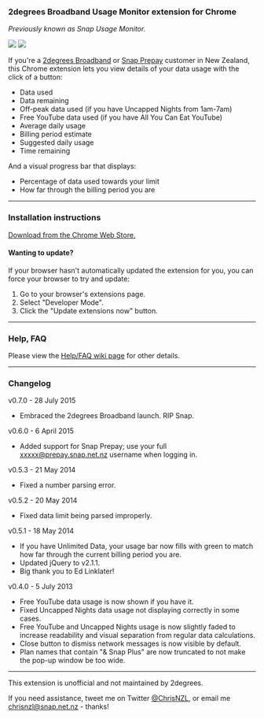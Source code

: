 ### 2degrees Broadband Usage Monitor extension for Chrome

*Previously known as Snap Usage Monitor.*

![](http://i.imgur.com/v88qYcb.png) ![](http://i.imgur.com/tExcgLi.png)

If you're a [2degrees Broadband](https://www.2degreesmobile.co.nz/broadband) or [Snap Prepay](https://prepay.2degreesbroadband.co.nz/) customer in New Zealand, this Chrome extension lets you view details of your data usage with the click of a button:
* Data used
* Data remaining
* Off-peak data used (if you have Uncapped Nights from 1am-7am)
* Free YouTube data used (if you have All You Can Eat YouTube)
* Average daily usage
* Billing period estimate
* Suggested daily usage
* Time remaining

And a visual progress bar that displays:
* Percentage of data used towards your limit
* How far through the billing period you are

---

### Installation instructions

[Download from the Chrome Web Store.](https://chrome.google.com/webstore/detail/okffoefibimfmcddjbmbfnlbjdpjokkn)


#### Wanting to update?

If your browser hasn't automatically updated the extension for you, you can force your browser to try and update:

1. Go to your browser's extensions page.
2. Select "Developer Mode".
3. Click the "Update extensions now" button.

---

### Help, FAQ

Please view the [Help/FAQ wiki page](https://github.com/ChrisNZL/snap-chromium/wiki/Help-FAQ) for other details.

---

### Changelog

v0.7.0 - 28 July 2015
* Embraced the 2degrees Broadband launch. RIP Snap.

v0.6.0 - 6 April 2015
* Added support for Snap Prepay; use your full xxxxx@prepay.snap.net.nz username when logging in.

v0.5.3 - 21 May 2014
* Fixed a number parsing error.

v0.5.2 - 20 May 2014
* Fixed data limit being parsed improperly.

v0.5.1 - 18 May 2014
* If you have Unlimited Data, your usage bar now fills with green to match how far through the current billing period you are.
* Updated jQuery to v2.1.1.
* Big thank you to Ed Linklater!

v0.4.0 - 5 July 2013
* Free YouTube data usage is now shown if you have it.
* Fixed Uncapped Nights data usage not displaying correctly in some
cases.
* Free YouTube and Uncapped Nights usage is now slightly faded to
increase readability and visual separation from regular data
calculations.
* Close button to dismiss network messages is now visible by default.
* Plan names that contain "& Snap Plus" are now truncated to not make
the pop-up window be too wide.

---

This extension is unofficial and not maintained by 2degrees.

If you need assistance, tweet me on Twitter [@ChrisNZL](https://twitter.com/ChrisNZL), or email me chrisnzl@snap.net.nz - thanks!
